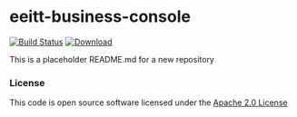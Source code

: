 # eeitt-business-console

[![Build Status](https://travis-ci.org/hmrc/eeitt-business-console.svg)](https://travis-ci.org/hmrc/eeitt-business-console) [ ![Download](https://api.bintray.com/packages/hmrc/releases/eeitt-business-console/images/download.svg) ](https://bintray.com/hmrc/releases/eeitt-business-console/_latestVersion)

This is a placeholder README.md for a new repository

### License

This code is open source software licensed under the [Apache 2.0 License]("http://www.apache.org/licenses/LICENSE-2.0.html")